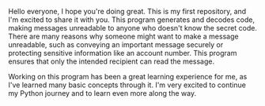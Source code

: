 Hello everyone, I hope you're doing great. This is my first repository, and I'm excited to share it with you.                                                                                                                                                                                                                         This program generates and decodes code, making messages unreadable to anyone who doesn't know the secret code. There are many reasons why someone might want to make a message unreadable, such as conveying an important message securely or protecting sensitive information like an account number. This program ensures that only the intended recipient can read the message.

Working on this program has been a great learning experience for me, as I've learned many basic concepts through it. I'm very excited to continue my Python journey and to learn even more along the way.
